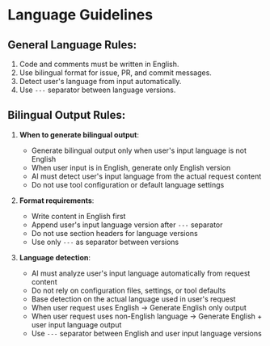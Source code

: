 # Language Guidelines

## General Language Rules:

1. Code and comments must be written in English.
2. Use bilingual format for issue, PR, and commit messages.
3. Detect user's language from input automatically.
4. Use `---` separator between language versions.

## Bilingual Output Rules:

1. **When to generate bilingual output**:
   - Generate bilingual output only when user's input language is not English
   - When user input is in English, generate only English version
   - AI must detect user's input language from the actual request content
   - Do not use tool configuration or default language settings

2. **Format requirements**:
   - Write content in English first
   - Append user's input language version after `---` separator
   - Do not use section headers for language versions
   - Use only `---` as separator between versions

3. **Language detection**:
   - AI must analyze user's input language automatically from request content
   - Do not rely on configuration files, settings, or tool defaults
   - Base detection on the actual language used in user's request
   - When user request uses English → Generate English only output
   - When user request uses non-English language
     → Generate English + user input language output
   - Use `---` separator between English and user input language versions
